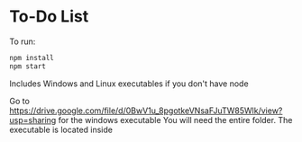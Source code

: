 # To-Do List

To run:
``` bash
npm install
npm start
```

Includes Windows and Linux executables if you don't have node

Go to https://drive.google.com/file/d/0BwV1u_8pgotkeVNsaFJuTW85Wlk/view?usp=sharing for the windows executable
You will need the entire folder. The executable is located inside

